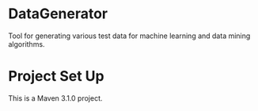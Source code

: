 DataGenerator
=============

Tool for generating various test data for machine learning and data mining algorithms.

Project Set Up
==============

This is a Maven 3.1.0 project.
